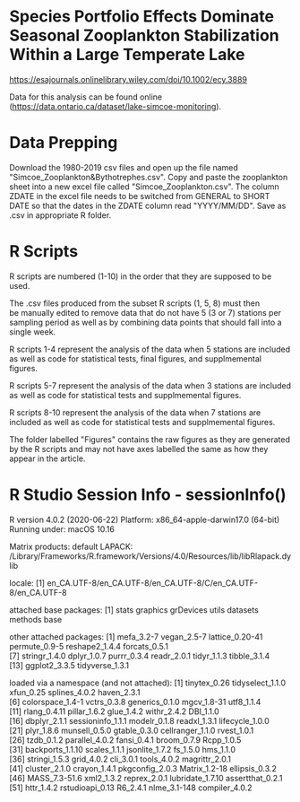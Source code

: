 # Species Portfolio Effects Dominate Seasonal Zooplankton Stabilization Within a Large Temperate Lake

https://esajournals.onlinelibrary.wiley.com/doi/10.1002/ecy.3889 

Data for this analysis can be found online (https://data.ontario.ca/dataset/lake-simcoe-monitoring). 

# Data Prepping
Download the 1980-2019 csv files and open up the file named "Simcoe_Zooplankton&Bythotrephes.csv". Copy and paste the zooplankton sheet into a new excel file called "Simcoe_Zooplankton.csv". The column ZDATE in the excel file needs to be switched from GENERAL to SHORT DATE so that the dates in the ZDATE column read "YYYY/MM/DD". Save as .csv in appropriate R folder.

# R Scripts

R scripts are numbered (1-10) in the order that they are supposed to be used.

The .csv files produced from the subset R scripts (1, 5, 8) must then be manually edited to remove data that do not have 5 (3 or 7) stations per sampling period as well as by combining data points that should fall into a single week.

R scripts 1-4 represent the analysis of the data when 5 stations are included as well as code for statistical tests, final figures, and supplmemental figures.

R scripts 5-7 represent the analysis of the data when 3 stations are included as well as code for statistical tests and supplmemental figures.

R scripts 8-10 represent the analysis of the data when 7 stations are included as well as code for statistical tests and supplmemental figures.

The folder labelled "Figures" contains the raw figures as they are generated by the R scripts and may not have axes labelled the same as how they appear in the article.



# R Studio Session Info - sessionInfo()
R version 4.0.2 (2020-06-22)
Platform: x86_64-apple-darwin17.0 (64-bit)
Running under: macOS  10.16

Matrix products: default
LAPACK: /Library/Frameworks/R.framework/Versions/4.0/Resources/lib/libRlapack.dylib

locale:
[1] en_CA.UTF-8/en_CA.UTF-8/en_CA.UTF-8/C/en_CA.UTF-8/en_CA.UTF-8

attached base packages:
[1] stats     graphics  grDevices utils     datasets  methods   base     

other attached packages:
 [1] mefa_3.2-7      vegan_2.5-7     lattice_0.20-41 permute_0.9-5   reshape2_1.4.4  forcats_0.5.1  
 [7] stringr_1.4.0   dplyr_1.0.7     purrr_0.3.4     readr_2.0.1     tidyr_1.1.3     tibble_3.1.4   
[13] ggplot2_3.3.5   tidyverse_1.3.1

loaded via a namespace (and not attached):
 [1] tinytex_0.26      tidyselect_1.1.0  xfun_0.25         splines_4.0.2     haven_2.3.1      
 [6] colorspace_1.4-1  vctrs_0.3.8       generics_0.1.0    mgcv_1.8-31       utf8_1.1.4       
[11] rlang_0.4.11      pillar_1.6.2      glue_1.4.2        withr_2.4.2       DBI_1.1.0        
[16] dbplyr_2.1.1      sessioninfo_1.1.1 modelr_0.1.8      readxl_1.3.1      lifecycle_1.0.0  
[21] plyr_1.8.6        munsell_0.5.0     gtable_0.3.0      cellranger_1.1.0  rvest_1.0.1      
[26] tzdb_0.1.2        parallel_4.0.2    fansi_0.4.1       broom_0.7.9       Rcpp_1.0.5       
[31] backports_1.1.10  scales_1.1.1      jsonlite_1.7.2    fs_1.5.0          hms_1.1.0        
[36] stringi_1.5.3     grid_4.0.2        cli_3.0.1         tools_4.0.2       magrittr_2.0.1   
[41] cluster_2.1.0     crayon_1.4.1      pkgconfig_2.0.3   Matrix_1.2-18     ellipsis_0.3.2   
[46] MASS_7.3-51.6     xml2_1.3.2        reprex_2.0.1      lubridate_1.7.10  assertthat_0.2.1 
[51] httr_1.4.2        rstudioapi_0.13   R6_2.4.1          nlme_3.1-148      compiler_4.0.2   
